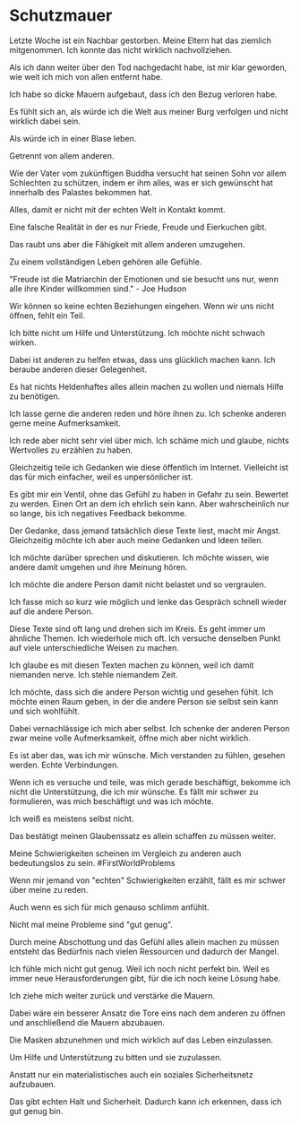 # Schutzmauer

Letzte Woche ist ein Nachbar gestorben. Meine Eltern hat das ziemlich mitgenommen. Ich konnte das nicht wirklich nachvollziehen.

Als ich dann weiter über den Tod nachgedacht habe, ist mir klar geworden, wie weit ich mich von allen entfernt habe. 

Ich habe so dicke Mauern aufgebaut, dass ich den Bezug verloren habe.

Es fühlt sich an, als würde ich die Welt aus meiner Burg verfolgen und nicht wirklich dabei sein.

Als würde ich in einer Blase leben.

Getrennt von allem anderen.

Wie der Vater vom zukünftigen Buddha versucht hat seinen Sohn vor allem Schlechten zu schützen, indem er ihm alles, was er sich gewünscht hat innerhalb des Palastes bekommen hat.

Alles, damit er nicht mit der echten Welt in Kontakt kommt.

Eine falsche Realität in der es nur Friede, Freude und Eierkuchen gibt.

Das raubt uns aber die Fähigkeit mit allem anderen umzugehen.

Zu einem vollständigen Leben gehören alle Gefühle.

"Freude ist die Matriarchin der Emotionen und sie besucht uns nur, wenn alle ihre Kinder willkommen sind." - Joe Hudson

Wir können so keine echten Beziehungen eingehen. Wenn wir uns nicht öffnen, fehlt ein Teil.

Ich bitte nicht um Hilfe und Unterstützung. Ich möchte nicht schwach wirken.

Dabei ist anderen zu helfen etwas, dass uns glücklich machen kann. Ich beraube anderen dieser Gelegenheit.

Es hat nichts Heldenhaftes alles allein machen zu wollen und niemals Hilfe zu benötigen.

Ich lasse gerne die anderen reden und höre ihnen zu. Ich schenke anderen gerne meine Aufmerksamkeit.

Ich rede aber nicht sehr viel über mich. Ich schäme mich und glaube, nichts Wertvolles zu erzählen zu haben.

Gleichzeitig teile ich Gedanken wie diese öffentlich im Internet. Vielleicht ist das für mich einfacher, weil es unpersönlicher ist.

Es gibt mir ein Ventil, ohne das Gefühl zu haben in Gefahr zu sein. Bewertet zu werden. Einen Ort an dem ich ehrlich sein kann. Aber wahrscheinlich nur so lange, bis ich negatives Feedback bekomme.

Der Gedanke, dass jemand tatsächlich diese Texte liest, macht mir Angst. Gleichzeitig möchte ich aber auch meine Gedanken und Ideen teilen.

Ich möchte darüber sprechen und diskutieren. Ich möchte wissen, wie andere damit umgehen und ihre Meinung hören.

Ich möchte die andere Person damit nicht belastet und so vergraulen.

Ich fasse mich so kurz wie möglich und lenke das Gespräch schnell wieder auf die andere Person.

Diese Texte sind oft lang und drehen sich im Kreis. Es geht immer um ähnliche Themen. Ich wiederhole mich oft. Ich versuche denselben Punkt auf viele unterschiedliche Weisen zu machen.

Ich glaube es mit diesen Texten machen zu können, weil ich damit niemanden nerve. Ich stehle niemandem Zeit.

Ich möchte, dass sich die andere Person wichtig und gesehen fühlt. Ich möchte einen Raum geben, in der die andere Person sie selbst sein kann und sich wohlfühlt.

Dabei vernachlässige ich mich aber selbst. Ich schenke der anderen Person zwar meine volle Aufmerksamkeit, öffne mich aber nicht wirklich.

Es ist aber das, was ich mir wünsche. Mich verstanden zu fühlen, gesehen werden. Echte Verbindungen.

Wenn ich es versuche und teile, was mich gerade beschäftigt, bekomme ich nicht die Unterstützung, die ich mir wünsche. Es fällt mir schwer zu formulieren, was mich beschäftigt und was ich möchte.

Ich weiß es meistens selbst nicht.

Das bestätigt meinen Glaubenssatz es allein schaffen zu müssen weiter.

Meine Schwierigkeiten scheinen im Vergleich zu anderen auch bedeutungslos zu sein. #FirstWorldProblems

Wenn mir jemand von "echten" Schwierigkeiten erzählt, fällt es mir schwer über meine zu reden.

Auch wenn es sich für mich genauso schlimm anfühlt. 

Nicht mal meine Probleme sind "gut genug". 

Durch meine Abschottung und das Gefühl alles allein machen zu müssen entsteht das Bedürfnis nach vielen Ressourcen und dadurch der Mangel.

Ich fühle mich nicht gut genug. Weil ich noch nicht perfekt bin. Weil es immer neue Herausforderungen gibt, für die ich noch keine Lösung habe.

Ich ziehe mich weiter zurück und verstärke die Mauern.

Dabei wäre ein besserer Ansatz die Tore eins nach dem anderen zu öffnen und anschließend die Mauern abzubauen.

Die Masken abzunehmen und mich wirklich auf das Leben einzulassen.

Um Hilfe und Unterstützung zu bitten und sie zuzulassen.

Anstatt nur ein materialistisches auch ein soziales Sicherheitsnetz aufzubauen.

Das gibt echten Halt und Sicherheit. Dadurch kann ich erkennen, dass ich gut genug bin.